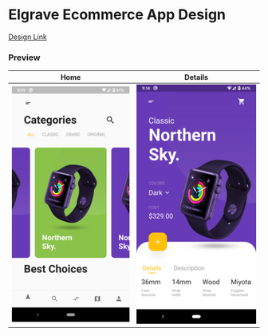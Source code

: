 # Elgrave Ecommerce App Design
[Design Link](https://dribbble.com/shots/6925330-Elgrave-Ecommerce-App-Design/attachments)

### Preview
Home                       |  Details
:-------------------------:|:-------------------------:
![](preview/home_page.png) |  ![](preview/details_page.png)
